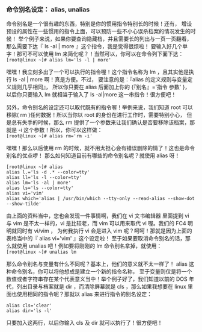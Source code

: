 ### 命令别名设定： alias, unalias

命令别名是一个很有趣的东西，特别是你的惯用指令特别长的时候！还有， 增设预设的属性在一些惯用的指令上面，可以预防一些不小心误杀档案的情况发生的时候！ 举个例子来说，如果你要查询隐藏档，并且需要长的列出与一页一页翻看，那么需要下达『 ls -al | more 』这个指令，我是觉得很烦啦！ 要输入好几个单字！那可不可以使用 lm 来简化呢？！当然可以，你可以在命令列下面下达：  
 `[root@linux ~]# alias lm='ls -l | more'`  

嘿嘿！我立刻多出了一个可以执行的指令喔！这个指令名称为 lm ，且其实他是执行 ls -al | more 啊！真是方便。不过， 要注意的是：『alias 的定义规则与变量定义规则几乎相同』， 所以你只要在 alias 后面加上你的 {『别名』='指令 参数' }， 以后你只要输入 lm 就相当于输入了 ls -al|more 这一串指令！很方便吧！  

另外，命令别名的设定还可以取代既有的指令喔！举例来说，我们知道 root 可以移除( rm )任何数据！所以当你以 root 的身份在进行工作时，需要特别小心， 但是总有失手的时候，那么 rm 提供了一个参数来让我们确认是否要移除该档案，那就是 -i 这个参数！所以，你可以这样做：  
`[root@linux ~]# alias rm='rm -i'`

嘿嘿！那么以后使用 rm 的时候，就不用太担心会有错误删除的情了！这也是命令别名的优点啰！ 那么如何知道目前有哪些的命令别名呢？就使用 alias 呀！

```shell
[root@linux ~]# alias
alias l.='ls -d .* --color=tty'
alias ll='ls -l --color=tty'
alias lm='ls -al | more'
alias ls='ls --color=tty'
alias vi='vim'
alias which='alias | /usr/bin/which --tty-only --read-alias --show-dot --show-tilde'
```

由上面的资料当中，您也会发现一件事情啊，我们在 vi 文书编辑器 里面提到 vi 与 vim 是不太一样的，vi 是比较老，而 vim 可以用来取代 vi 喔。我们的 FC4 明明就同时有 vi/vim ， 为何我执行 vi 会是进入 vim 呢？呵呵！那就是因为上面的表格当中的『 alias vi='vim' 』这个设定啦！ 至于如果要取消命令别名的话，那么就使用 unalias 吧！例如要将刚刚的 lm 命令别名拿掉，就使用：  
`[root@linux ~]# unalias lm`

那么命令别名与变量有什么不同呢？基本上，他们的意义就不太一样了！ alias 这种命令别名，你可以将他想成是建立一个新的指令名称， 至于变量则仅是将一个数值或者字符串存在某个代表意义当中！举个例子好了，我们知道以前的 DOS 年代，列出目录与档案就是 dir ，而清除屏幕就是 cls ，那么如果我想要在 linux 里面也使用相同的指令呢？那就以 alias 来进行指令的别名设定：  
```
alias cls='clear'
alias dir='ls -l'  
```
只要加入这两行，以后你输入 cls 及 dir 就可以执行了！很方便吧！
